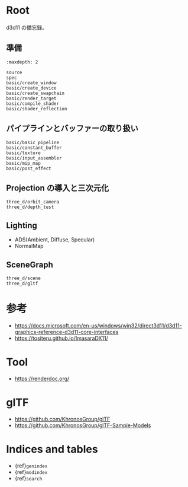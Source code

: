 # Root

d3d11 の備忘録。

## 準備

```{toctree}
:maxdepth: 2

source
spec
basic/create_window
basic/create_device
basic/create_swapchain
basic/render_target
basic/compile_shader
basic/shader_reflection
```

## パイプラインとバッファーの取り扱い

```{toctree}
basic/basic_pipeline
basic/constant_buffer
basic/texture
basic/input_assembler
basic/mip_map
basic/post_effect
```

## Projection の導入と三次元化

```{toctree}
three_d/orbit_camera
three_d/depth_test
```

## Lighting

* ADS(Ambient, Diffuse, Specular)
* NormalMap

## SceneGraph

```{toctree}
three_d/scene
three_d/gltf
```

# 参考

* <https://docs.microsoft.com/en-us/windows/win32/direct3d11/d3d11-graphics-reference-d3d11-core-interfaces>
* <https://tositeru.github.io/ImasaraDX11/>

# Tool

* <https://renderdoc.org/>

# glTF

* <https://github.com/KhronosGroup/glTF>
* <https://github.com/KhronosGroup/glTF-Sample-Models>

# Indices and tables

* {ref}`genindex`
* {ref}`modindex`
* {ref}`search`
